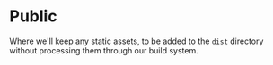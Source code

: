 # Public

Where we'll keep any static assets, to be added to the `dist` directory without processing them through our build system.
